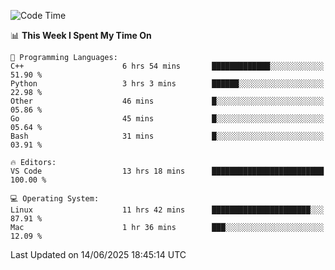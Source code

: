 
<!--START_SECTION:waka-->
![Code Time](http://img.shields.io/badge/Code%20Time-3%2C507%20hrs%2057%20mins-blue)

📊 **This Week I Spent My Time On** 

```text
💬 Programming Languages: 
C++                      6 hrs 54 mins       █████████████░░░░░░░░░░░░   51.90 % 
Python                   3 hrs 3 mins        ██████░░░░░░░░░░░░░░░░░░░   22.98 % 
Other                    46 mins             █░░░░░░░░░░░░░░░░░░░░░░░░   05.86 % 
Go                       45 mins             █░░░░░░░░░░░░░░░░░░░░░░░░   05.64 % 
Bash                     31 mins             █░░░░░░░░░░░░░░░░░░░░░░░░   03.91 % 

🔥 Editors: 
VS Code                  13 hrs 18 mins      █████████████████████████   100.00 % 

💻 Operating System: 
Linux                    11 hrs 42 mins      ██████████████████████░░░   87.91 % 
Mac                      1 hr 36 mins        ███░░░░░░░░░░░░░░░░░░░░░░   12.09 % 
```


 Last Updated on 14/06/2025 18:45:14 UTC
<!--END_SECTION:waka-->

